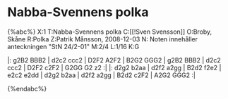 # Nabba-Svennens polka

{%abc%}
X:1
T:Nabba-Svennens polka
C:[[!Sven Svensson]]
O:Broby, Skåne
R:Polka
Z:Patrik Månsson, 2008-12-03
N: Noten innehåller anteckningen "StN 24/2-01"
M:2/4
L:1/16
K:G

|: g2B2 BBB2 | d2c2 ccc2 | D2F2 A2F2 | B2G2 GGG2 |
g2B2 BBB2 | d2c2 ccc2 | D2F2 c2F2 | G2GG G2 z2 :|
|: d2g2 b2aa | d2f2 a2gg | B2d2 f2e2 | e2c2 e2dd |
d2g2 b2aa | d2f2 a2gg | B2d2 c2F2 | A2G2 GGG2 :|




{%endabc%}

